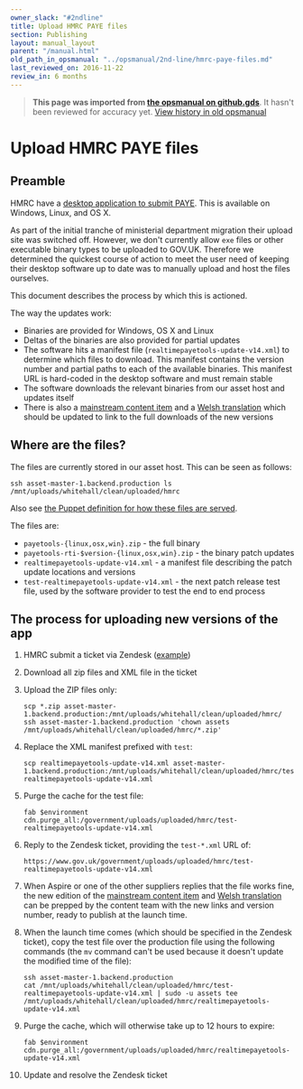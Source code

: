 ```yaml
---
owner_slack: "#2ndline"
title: Upload HMRC PAYE files
section: Publishing
layout: manual_layout
parent: "/manual.html"
old_path_in_opsmanual: "../opsmanual/2nd-line/hmrc-paye-files.md"
last_reviewed_on: 2016-11-22
review_in: 6 months
---
```




> **This page was imported from [the opsmanual on github.gds](https://github.gds/gds/opsmanual)**.
It hasn't been reviewed for accuracy yet.
[View history in old opsmanual](https://github.gds/gds/opsmanual/tree/master/2nd-line/hmrc-paye-files.md)


# Upload HMRC PAYE files

## Preamble

HMRC have a [desktop application to submit
PAYE](https://www.gov.uk/basic-paye-tools). This is available on Windows,
Linux, and OS X.

As part of the initial tranche of ministerial department migration their
upload site was switched off. However, we don't currently allow `exe`
files or other executable binary types to be uploaded to GOV.UK.
Therefore we determined the quickest course of action to meet the user
need of keeping their desktop software up to date was to manually upload
and host the files ourselves.

This document describes the process by which this is actioned.

The way the updates work:

-   Binaries are provided for Windows, OS X and Linux
-   Deltas of the binaries are also provided for partial updates
-   The software hits a manifest file
    (`realtimepayetools-update-v14.xml`) to determine which files
    to download. This manifest contains the version number and partial
    paths to each of the available binaries. This manifest URL is
    hard-coded in the desktop software and must remain stable
-   The software downloads the relevant binaries from our asset host and
    updates itself
-   There is also a [mainstream content
    item](https://www.gov.uk/basic-paye-tools) and a [Welsh
    translation](https://www.gov.uk/lawrlwytho-offer-twe-sylfaenol-cthem)
    which should be updated to link to the full downloads of the new versions

## Where are the files?

The files are currently stored in our asset host. This can be seen as
follows:

    ssh asset-master-1.backend.production ls /mnt/uploads/whitehall/clean/uploaded/hmrc

Also see [the Puppet definition for how these files are
served](https://github.com/alphagov/govuk-puppet/blob/b97161bb04a9602fabc80db2a65c923fca27cb42/modules/govuk/manifests/apps/whitehall.pp#L94-L110).

The files are:

-   `payetools-{linux,osx,win}.zip` - the full binary
-   `payetools-rti-$version-{linux,osx,win}.zip` - the binary patch
    updates
-   `realtimepayetools-update-v14.xml` - a manifest file describing the
    patch update locations and versions
-   `test-realtimepayetools-update-v14.xml` - the next patch release
    test file, used by the software provider to test the end to end
    process

## The process for uploading new versions of the app

1.  HMRC submit a ticket via Zendesk
    ([example](https://govuk.zendesk.com/tickets/771694))
2.  Download all zip files and XML file in the ticket
3.  Upload the ZIP files only:

        scp *.zip asset-master-1.backend.production:/mnt/uploads/whitehall/clean/uploaded/hmrc/
        ssh asset-master-1.backend.production 'chown assets /mnt/uploads/whitehall/clean/uploaded/hmrc/*.zip'

4.  Replace the XML manifest prefixed with `test`:

        scp realtimepayetools-update-v14.xml asset-master-1.backend.production:/mnt/uploads/whitehall/clean/uploaded/hmrc/test-realtimepayetools-update-v14.xml

5.  Purge the cache for the test file:

        fab $environment cdn.purge_all:/government/uploads/uploaded/hmrc/test-realtimepayetools-update-v14.xml

6.  Reply to the Zendesk ticket, providing the `test-*.xml` URL of:

        https://www.gov.uk/government/uploads/uploaded/hmrc/test-realtimepayetools-update-v14.xml

7.  When Aspire or one of the other suppliers replies that the file
    works fine, the new edition of the [mainstream content
    item](https://www.gov.uk/basic-paye-tools) and [Welsh
    translation](https://www.gov.uk/lawrlwytho-offer-twe-sylfaenol-cthem)
    can be prepped by the content team with the new links and version
    number, ready to publish at the launch time.
8.  When the launch time comes (which should be specified in the Zendesk
    ticket), copy the test file over the production file using the
    following commands (the `mv` command can't be used because it
    doesn't update the modified time of the file):

        ssh asset-master-1.backend.production
        cat /mnt/uploads/whitehall/clean/uploaded/hmrc/test-realtimepayetools-update-v14.xml | sudo -u assets tee /mnt/uploads/whitehall/clean/uploaded/hmrc/realtimepayetools-update-v14.xml

9.  Purge the cache, which will otherwise take up to 12 hours to
    expire:

        fab $environment cdn.purge_all:/government/uploads/uploaded/hmrc/realtimepayetools-update-v14.xml

10.  Update and resolve the Zendesk ticket
